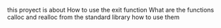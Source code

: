 this proyect is about
How to use the exit function
What are the functions calloc and realloc from the standard library
 how to use them